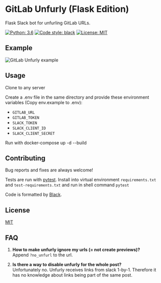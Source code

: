 # GitLab Unfurly (Flask Edition)

Flask Slack bot for unfurling GitLab URLs.

[![Python: 3.6](https://img.shields.io/badge/python-3.6-blue.svg)](https://python.org) 
[![Code style: black](https://img.shields.io/badge/code%20style-black-000000.svg)](https://github.com/ambv/black) 
[![License: MIT](https://img.shields.io/badge/license-MIT-blue.svg)](https://github.com/kiwicom/gitlab-unfurly/blob/master/LICENSE)

## Example

![GitLab Unfurly example](/docs/gitlab-unfurly.png)

## Usage

Clone to any server

Create a .env file in the same directory and provide these environment variables
(Copy env.example to .env):

- `GITLAB_URL`
- `GITLAB_TOKEN`
- `SLACK_TOKEN`
- `SLACK_CLIENT_ID`
- `SLACK_CLIENT_SECRET`

Run with docker-compose up -d --build

## Contributing

Bug reports and fixes are always welcome!

Tests are run with [pytest](https://pytest.org). Install into virtual environment 
`requirements.txt` and `test-requirements.txt` and run in shell command `pytest`

Code is formatted by [Black](https://github.com/ambv/black).

## License

[MIT](https://github.com/kiwicom/gitlab-unfurly/blob/master/LICENSE)

## FAQ

1. **How to make unfurly ignore my urls (= not create previews)?**  
Append `?no_unfurl` to the url.

2. **Is there a way to disable unfurly for the whole post?**  
Unfortunately no. Unfurly receives links from slack 1-by-1. Therefore it has no knowledge about
links being part of the same post.
